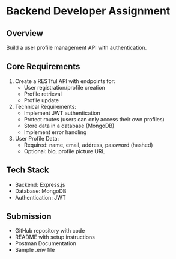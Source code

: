 # **Backend Developer Assignment**

## **Overview**

Build a user profile management API with authentication.

## **Core Requirements**

1. Create a RESTful API with endpoints for:  
   * User registration/profile creation  
   * Profile retrieval  
   * Profile update  
2. Technical Requirements:  
   * Implement JWT authentication  
   * Protect routes (users can only access their own profiles)  
   * Store data in a database (MongoDB)  
   * Implement error handling  
3. User Profile Data:  
   * Required: name, email, address, password (hashed)  
   * Optional: bio, profile picture URL

## **Tech Stack**

* Backend: Express.js  
* Database: MongoDB  
* Authentication: JWT

## **Submission**

* GitHub repository with code  
* README with setup instructions  
* Postman Documentation  
* Sample .env file




























